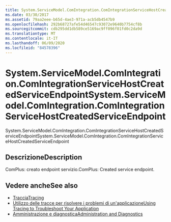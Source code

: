 ```yaml
---
title: System.ServiceModel.ComIntegration.ComIntegrationServiceHostCreatedServiceEndpoint
ms.date: 03/30/2017
ms.assetid: 79aa2eee-b65d-4ae3-971a-acb5db4547b9
ms.openlocfilehash: 292b68727afe54d46547c93072e9640b7754cf8b
ms.sourcegitcommit: cdb295dd1db589ce5169ac9ff096f01fd0c2da9d
ms.translationtype: MT
ms.contentlocale: it-IT
ms.lasthandoff: 06/09/2020
ms.locfileid: "84578396"
---
```

# <a name="systemservicemodelcomintegrationcomintegrationservicehostcreatedserviceendpoint"></a><span data-ttu-id="37987-102">System.ServiceModel.ComIntegration.ComIntegrationServiceHostCreatedServiceEndpoint</span><span class="sxs-lookup"><span data-stu-id="37987-102">System.ServiceModel.ComIntegration.ComIntegrationServiceHostCreatedServiceEndpoint</span></span>
<span data-ttu-id="37987-103">System.ServiceModel.ComIntegration.ComIntegrationServiceHostCreatedServiceEndpoint</span><span class="sxs-lookup"><span data-stu-id="37987-103">System.ServiceModel.ComIntegration.ComIntegrationServiceHostCreatedServiceEndpoint</span></span>  
  
## <a name="description"></a><span data-ttu-id="37987-104">Descrizione</span><span class="sxs-lookup"><span data-stu-id="37987-104">Description</span></span>  
 <span data-ttu-id="37987-105">ComPlus: creato endpoint servizio.</span><span class="sxs-lookup"><span data-stu-id="37987-105">ComPlus: Created service endpoint.</span></span>  
  
## <a name="see-also"></a><span data-ttu-id="37987-106">Vedere anche</span><span class="sxs-lookup"><span data-stu-id="37987-106">See also</span></span>

- [<span data-ttu-id="37987-107">Traccia</span><span class="sxs-lookup"><span data-stu-id="37987-107">Tracing</span></span>](index.md)
- [<span data-ttu-id="37987-108">Utilizzo delle tracce per risolvere i problemi di un'applicazione</span><span class="sxs-lookup"><span data-stu-id="37987-108">Using Tracing to Troubleshoot Your Application</span></span>](using-tracing-to-troubleshoot-your-application.md)
- [<span data-ttu-id="37987-109">Amministrazione e diagnostica</span><span class="sxs-lookup"><span data-stu-id="37987-109">Administration and Diagnostics</span></span>](../index.md)
